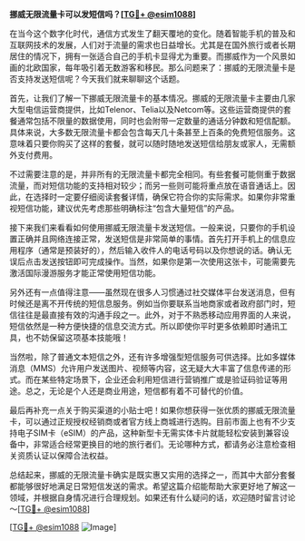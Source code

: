 **挪威无限流量卡可以发短信吗？[[TG💪+ @esim1088](https://t.me/s/esim1088)]**

在当今这个数字化时代，通信方式发生了翻天覆地的变化。随着智能手机的普及和互联网技术的发展，人们对于流量的需求也日益增长。尤其是在国外旅行或者长期居住的情况下，拥有一张适合自己的手机卡显得尤为重要。而挪威作为一个风景如画的北欧国家，每年吸引着无数游客和移民。那么问题来了：挪威的无限流量卡是否支持发送短信呢？今天我们就来聊聊这个话题。

首先，让我们了解一下挪威无限流量卡的基本情况。挪威的无限流量卡主要由几家大型电信运营商提供，比如Telenor、Telia以及Netcom等。这些运营商提供的套餐通常包括不限量的数据使用，同时也会附带一定数量的通话分钟数和短信配额。具体来说，大多数无限流量卡都会包含每天几十条甚至上百条的免费短信服务。这意味着只要你购买了这样的套餐，就可以随时随地发送短信给朋友或家人，无需额外支付费用。

不过需要注意的是，并非所有的无限流量卡都完全相同。有些套餐可能侧重于数据流量，而对短信功能的支持相对较少；而另一些则可能将重点放在语音通话上。因此，在选择时一定要仔细阅读套餐详情，确保它符合你的实际需求。如果你非常重视短信功能，建议优先考虑那些明确标注“包含大量短信”的产品。

接下来我们来看看如何使用挪威无限流量卡发送短信。一般来说，只要你的手机设置正确并且网络连接正常，发送短信是非常简单的事情。首先打开手机上的信息应用程序（通常是预装好的），然后输入收件人的电话号码以及你想说的话。确认无误后点击发送按钮即可完成操作。当然，如果你是第一次使用这张卡，可能需要先激活国际漫游服务才能正常使用短信功能。

另外还有一点值得注意——虽然现在很多人习惯通过社交媒体平台发送消息，但有时候还是离不开传统的短信息服务。例如当你要联系当地商家或者政府部门时，短信往往是最直接有效的沟通手段之一。此外，对于不熟悉移动应用界面的人来说，短信依然是一种方便快捷的信息交流方式。所以即使你平时更多依赖即时通讯工具，也不妨保留这项基本技能哦！

当然啦，除了普通文本短信之外，还有许多增强型短信服务可供选择。比如多媒体消息（MMS）允许用户发送图片、视频等内容，这无疑大大丰富了信息传递的形式。而在某些特定场景下，企业还会利用短信进行营销推广或是验证码验证等用途。总之，无论是个人还是商业用途，短信都有着不可替代的价值。

最后再补充一点关于购买渠道的小贴士吧！如果你想获得一张优质的挪威无限流量卡，可以通过正规授权经销商或者官方线上商城进行选购。目前市面上也有不少支持电子SIM卡（eSIM）的产品，这种新型卡无需实体卡片就能轻松安装到兼容设备中，非常适合经常更换目的地的旅行者们。无论哪种方式，都请务必注意检查相关资质认证以保障合法权益。

总结起来，挪威的无限流量卡确实是既实惠又实用的选择之一，而其中大部分套餐都能够很好地满足日常短信发送的需求。希望这篇介绍能帮助大家更好地了解这一领域，并根据自身情况进行合理规划。如果还有什么疑问的话，欢迎随时留言讨论～[[TG💪+ @esim1088](https://t.me/s/esim1088)]

[[TG💪+ @esim1088](https://t.me/s/esim1088) ![Image](https://i.postimg.cc/4NQfJmqS/Snipaste-2025-05-13-00-14-12.png)]